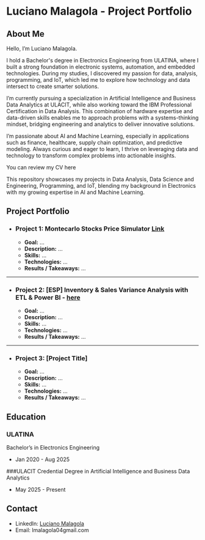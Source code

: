 # Luciano Malagola - Project Portfolio

## About Me

Hello, I’m Luciano Malagola.

I hold a Bachelor's degree in Electronics Engineering from ULATINA, where I built a strong foundation in electronic systems, automation, and embedded technologies. During my studies, I discovered my passion for data, analysis, programming, and IoT, which led me to explore how technology and data intersect to create smarter solutions.

I’m currently pursuing a specialization in Artificial Intelligence and Business Data Analytics at ULACIT, while also working toward the IBM Professional Certification in Data Analysis. This combination of hardware expertise and data-driven skills enables me to approach problems with a systems-thinking mindset, bridging engineering and analytics to deliver innovative solutions.

I’m passionate about AI and Machine Learning, especially in applications such as finance, healthcare, supply chain optimization, and predictive modeling. Always curious and eager to learn, I thrive on leveraging data and technology to transform complex problems into actionable insights.

You can review my CV here

This repository showcases my projects in Data Analysis, Data Science and Engineering, Programming, and IoT, blending my background in Electronics with my growing expertise in AI and Machine Learning.
## **Project Portfolio**

- ### **Project 1: Montecarlo Stocks Price Simulator** [Link](https://github.com/LucianoMalagola/Montecarlo-Stocks/tree/main)
  - **Goal:** ...  
  - **Description:** ...  
  - **Skills:** ...  
  - **Technologies:** ...  
  - **Results / Takeaways:** ...  

---

- ### **Project 2: [ESP] Inventory & Sales Variance Analysis with ETL & Power BI** - [here](https://github.com/LucianoMalagola/Proyecto-Big-Data-ULACIT)
  - **Goal:** ...  
  - **Description:** ...  
  - **Skills:** ...  
  - **Technologies:** ...  
  - **Results / Takeaways:** ...  

---

- ### **Project 3: [Project Title]**
  - **Goal:** ...  
  - **Description:** ...  
  - **Skills:** ...  
  - **Technologies:** ...  
  - **Results / Takeaways:** ...  

## Education

### ULATINA
Bachelor’s in Electronics Engineering
- Jan 2020 - Aug 2025

###ULACIT
Credential Degree in Artificial Intelligence and Business Data Analytics
- May 2025 - Present
 
## Contact

- LinkedIn: [Luciano Malagola](https://www.linkedin.com/in/luciano-argeo-malagola-angola-ba0221220/)
- Email: lmalagola04gmail.com
